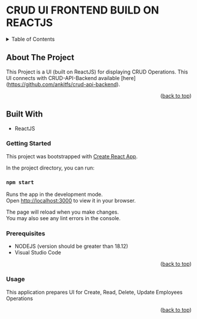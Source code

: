 # CRUD UI FRONTEND BUILD ON REACTJS

<a name="readme-top"></a>

<!-- TABLE OF CONTENTS -->
<details>
  <summary>Table of Contents</summary>
  <ol>
    <li>
      <a href="#about-the-project">About The Project</a>
      <ul>
        <li><a href="#built-with">Built With</a></li>
      </ul>
    </li>
    <li>
      <a href="#getting-started">Getting Started</a>
      <ul>
        <li><a href="#prerequisites">Prerequisites</a></li>
        <li><a href="#installation">Installation</a></li>
      </ul>
    </li>
    <li><a href="#usage">Usage</a></li>
    <li><a href="#contact">Contact</a></li>
  </ol>
</details>

<!-- ABOUT THE PROJECT -->
## About The Project

This Project is a UI (built on ReactJS) for displaying CRUD Operations. This UI connects with CRUD-API-Backend available [here] (https://github.com/ankitfs/crud-api-backend).

<p align="right">(<a href="#readme-top">back to top</a>)</p>


## Built With

* ReactJS

### Getting Started

This project was bootstrapped with [Create React App](https://github.com/facebook/create-react-app).

In the project directory, you can run:

### `npm start`

Runs the app in the development mode.\
Open [http://localhost:3000](http://localhost:3000) to view it in your browser.

The page will reload when you make changes.\
You may also see any lint errors in the console.

### Prerequisites

* NODEJS (version should be greater than 18.12)
* Visual Studio Code

<p align="right">(<a href="#readme-top">back to top</a>)</p>

### Usage

This application prepares UI for Create, Read, Delete, Update Employees Operations 

<p align="right">(<a href="#readme-top">back to top</a>)</p>